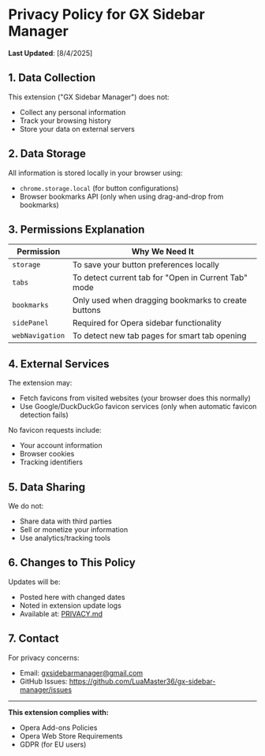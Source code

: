 # Privacy Policy for GX Sidebar Manager

**Last Updated**: [8/4/2025]

## 1. Data Collection

This extension ("GX Sidebar Manager") does not:

- Collect any personal information
- Track your browsing history
- Store your data on external servers

## 2. Data Storage

All information is stored locally in your browser using:
- `chrome.storage.local` (for button configurations)
- Browser bookmarks API (only when using drag-and-drop from bookmarks)

## 3. Permissions Explanation

| Permission | Why We Need It |
|------------|---------------|
| `storage` | To save your button preferences locally |
| `tabs` | To detect current tab for "Open in Current Tab" mode |
| `bookmarks` | Only used when dragging bookmarks to create buttons |
| `sidePanel` | Required for Opera sidebar functionality |
| `webNavigation` | To detect new tab pages for smart tab opening |

## 4. External Services

The extension may:
- Fetch favicons from visited websites (your browser does this normally)
- Use Google/DuckDuckGo favicon services (only when automatic favicon detection fails)

No favicon requests include:
- Your account information
- Browser cookies
- Tracking identifiers

## 5. Data Sharing

We do not:
- Share data with third parties
- Sell or monetize your information
- Use analytics/tracking tools

## 6. Changes to This Policy

Updates will be:
- Posted here with changed dates
- Noted in extension update logs
- Available at: [PRIVACY.md](PRIVACY.md)

## 7. Contact

For privacy concerns:
- Email: gxsidebarmanager@gmail.com
- GitHub Issues: https://github.com/LuaMaster36/gx-sidebar-manager/issues

---

**This extension complies with:**
- Opera Add-ons Policies
- Opera Web Store Requirements
- GDPR (for EU users)
